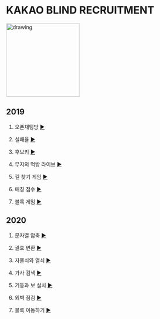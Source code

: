 # KAKAO BLIND RECRUITMENT

<img src="https://upload.wikimedia.org/wikipedia/commons/thumb/d/de/Kakao_CI_yellow.svg/1200px-Kakao_CI_yellow.svg.png" alt="drawing" width="200"/>


## 2019

1. 오픈채팅방 [▶](https://github.com/J-HM/PS_KaKao-Blind-Recruitment/blob/master/2019/오픈채팅방)

2. 실패율 [▶](https://github.com/J-HM/PS_KaKao-Blind-Recruitment/blob/master/2019/실패율)

3. 후보키 [▶](https://github.com/J-HM/PS_KaKao-Blind-Recruitment/blob/master/2019/후보키)

4. 무지의 먹방 라이브 [▶](https://github.com/J-HM/PS_KaKao-Blind-Recruitment/blob/master/2019/무지의%20먹방%20라이브)

5. 길 찾기 게임 [▶](https://github.com/J-HM/PS_KaKao-Blind-Recruitment/blob/master/2019/길%20찾기%20게임)

6. 매칭 점수 [▶](https://github.com/J-HM/PS_KaKao-Blind-Recruitment/blob/master/2019/매칭%20점수)

7. 블록 게임 [▶](https://github.com/J-HM/PS_KaKao-Blind-Recruitment/blob/master/2019/블록%20게임)


## 2020

1. 문자열 압축 [▶](https://github.com/J-HM/PS_KaKao-Blind-Recruitment/blob/master/2020/문자열%20압축)

2. 괄호 변환 [▶](https://github.com/J-HM/PS_KaKao-Blind-Recruitment/blob/master/2020/괄호%20변환)

3. 자물쇠와 열쇠 [▶](https://github.com/J-HM/PS_KaKao-Blind-Recruitment/blob/master/2020/자물쇠와%20열쇠)

4. 가사 검색 [▶](https://github.com/J-HM/PS_KaKao-Blind-Recruitment/blob/master/2020/가사%20검색)

5. 기둥과 보 설치 [▶](https://github.com/J-HM/PS_KaKao-Blind-Recruitment/blob/master/2020/기둥과%20보%20설치)

6. 외벽 점검 [▶](https://github.com/J-HM/PS_KaKao-Blind-Recruitment/blob/master/2020/외벽%20점검)

7. 블록 이동하기 [▶](https://github.com/J-HM/PS_KaKao-Blind-Recruitment/blob/master/2020/블록%20이동하기)
